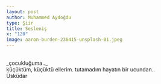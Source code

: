 ```yaml
---
layout: post
author: Muhammed Aydoğdu
type: Şiir
title: Sesleniş
x: "120"
image: aaron-burden-236415-unsplash-01.jpeg
---
```


<br/>
_çocukluğuma.._
<br/>
küçüktüm,  
küçüktü ellerim.  
tutamadım hayatın bir ucundan..  
<br/>
Üsküdar
